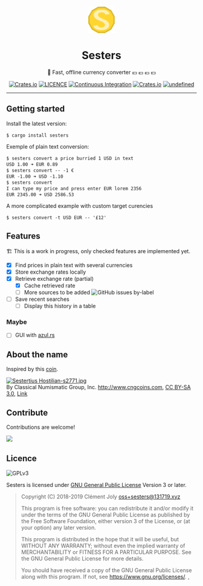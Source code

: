 <!-- insert
---
title: "Sesters"
date: 2021-08-21T04:48:15
description: "💱 Fast, offline currency converter 💴 💷 💶 💵"
---
end_insert -->
<!-- remove -->
<div id="home-anchor"></div>
<div align="center">

  <img
       src="https://raw.githubusercontent.com/cljoly/sesters/master/logo76.png"
       height="70"
       width="70"
       >

<h1 alig="center">
  Sesters
</h1>

💱 Fast, offline currency converter 💴 💷 💶 💵
<!-- end_remove -->

<!-- insert
{{< github_badge >}}

{{< rawhtml >}}
<div class="badges">
end_insert -->
<!-- remove -->
</div>

<p align="center">
<!-- end_remove -->
<a href="https://cj.rs/sesters#getting-started"><img src="https://img.shields.io/badge/🚀 getting-started-yellow?style=flat-square" class="badges" alt="Crates.io" /></a> </a><a href="#contribute"><img src="https://img.shields.io/github/license/cljoly/sesters.svg?color=blueviolet&label=contribute&style=flat-square" alt="LICENCE" /></a> <a href="https://github.com/cljoly/sesters/actions/"><img src="https://github.com/cljoly/sesters/workflows/CI/badge.svg" alt="Continuous Integration" /></a> <a href="https://crates.io/crates/sesters"><img src="https://img.shields.io/crates/v/sesters.svg?color=blue&style=flat-square" alt="Crates.io" /></a> <a href="https://crates.io/crates/sesters"><img alt="undefined" src="https://img.shields.io/crates/d/sesters.svg?color=brightgreen&style=flat-square"></a>
<!-- remove -->
</p>
<!-- end_remove -->

<!-- insert
</div>
{{< /rawhtml >}}
end_insert -->

******************************************

## Getting started

Install the latest version:

```
$ cargo install sesters
```

Exemple of plain text conversion:
```
$ sesters convert a price burried 1 USD in text
USD 1.00 ➜ EUR 0.89
$ sesters convert -- -1 €
EUR -1.00 ➜ USD -1.10
$ sesters convert
I can type my price and press enter EUR lorem 2356
EUR 2345.00 ➜ USD 2586.53
```

A more complicated example with custom target curencies
```
$ sesters convert -t USD EUR -- '£12'
```

## Features

🏗️ This is a work in progress, only checked features are implemented yet.

- [X] Find prices in plain text with several currencies
- [X] Store exchange rates locally
- [X] Retrieve exchange rate (partial)
  - [X] Cache retrieved rate
  - [ ] More sources to be added ![GitHub issues by-label](https://img.shields.io/github/issues/cljoly/sesters/rate-source.svg)
- [ ] Save recent searches
  - [ ] Display this history in a table

### Maybe

- [ ] GUI with [azul.rs](https://azul.rs/)

## About the name

Inspired by this [coin](https://en.wikipedia.org/wiki/Sestertius).

<!-- insert
{{< rawhtml >}}
end_insert -->

<p><a href="https://commons.wikimedia.org/wiki/File:Sestertius_Hostilian-s2771.jpg#/media/File:Sestertius_Hostilian-s2771.jpg"><img src="https://upload.wikimedia.org/wikipedia/commons/f/f3/Sestertius_Hostilian-s2771.jpg" alt="Sestertius Hostilian-s2771.jpg"></a><br>By Classical Numismatic Group, Inc. <a rel="nofollow" class="external free" href="http://www.cngcoins.com">http://www.cngcoins.com</a>, <a href="http://creativecommons.org/licenses/by-sa/3.0/" title="Creative Commons Attribution-Share Alike 3.0">CC BY-SA 3.0</a>, <a href="https://commons.wikimedia.org/w/index.php?curid=380116">Link</a></p>

<!-- insert
{{< /rawhtml >}}
end_insert -->

## Contribute

Contributions are welcome!

[![](https://img.shields.io/github/issues/cljoly/sesters/good%20first%20issue)](https://github.com/cljoly/sesters/issues?q=is%3Aopen+is%3Aissue+label%3A%22good+first+issue%22)

## Licence

![GPLv3](https://www.gnu.org/graphics/gplv3-127x51.png)

Sesters is licensed under [GNU General Public License](https://www.gnu.org/licenses/gpl.html) Version 3 or later.

> Copyright (C) 2018-2019  Clément Joly <oss+sesters@131719.xyz>
> 
> This program is free software: you can redistribute it and/or modify
> it under the terms of the GNU General Public License as published by
> the Free Software Foundation, either version 3 of the License, or
> (at your option) any later version.
> 
> This program is distributed in the hope that it will be useful,
> but WITHOUT ANY WARRANTY; without even the implied warranty of
> MERCHANTABILITY or FITNESS FOR A PARTICULAR PURPOSE.  See the
> GNU General Public License for more details.
> 
> You should have received a copy of the GNU General Public License
> along with this program.  If not, see <https://www.gnu.org/licenses/>.
,
